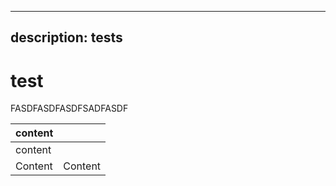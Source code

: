 ***

## description: tests

# test

FASDFASDFASDFSADFASDF

| content |         |
| ------- | ------- |
| content |         |
| Content | Content |
